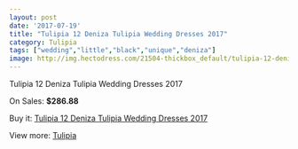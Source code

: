 ```yaml
---
layout: post
date: '2017-07-19'
title: "Tulipia 12 Deniza Tulipia Wedding Dresses 2017"
category: Tulipia
tags: ["wedding","little","black","unique","deniza"]
image: http://img.hectodress.com/21504-thickbox_default/tulipia-12-deniza-tulipia-wedding-dresses-2013.jpg
---
```

Tulipia 12 Deniza Tulipia Wedding Dresses 2017

On Sales: **$286.88**
<a href="https://www.hectodress.com/tulipia/9985-tulipia-12-deniza-tulipia-wedding-dresses-2013.html"><amp-img layout="responsive" width="600" height="600" src="//img.hectodress.com/21504-thickbox_default/tulipia-12-deniza-tulipia-wedding-dresses-2013.jpg" alt="Tulipia 12 Deniza Tulipia Wedding Dresses 2017 0" /></a>
<a href="https://www.hectodress.com/tulipia/9985-tulipia-12-deniza-tulipia-wedding-dresses-2013.html"><amp-img layout="responsive" width="600" height="600" src="//img.hectodress.com/21505-thickbox_default/tulipia-12-deniza-tulipia-wedding-dresses-2013.jpg" alt="Tulipia 12 Deniza Tulipia Wedding Dresses 2017 1" /></a>

Buy it: [Tulipia 12 Deniza Tulipia Wedding Dresses 2017](https://www.hectodress.com/tulipia/9985-tulipia-12-deniza-tulipia-wedding-dresses-2013.html "Tulipia 12 Deniza Tulipia Wedding Dresses 2017")

View more: [Tulipia](https://www.hectodress.com/166-tulipia "Tulipia")
